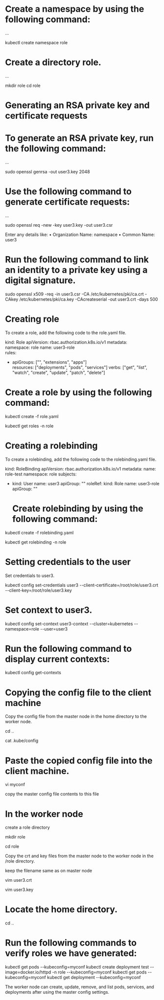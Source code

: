 # Create a namespace by using the following command:
...

kubectl create namespace role

# Create a directory role.
...

mkdir role
cd role

# Generating an RSA private key and certificate requests

# To generate an RSA private key, run the following command:
...

sudo openssl genrsa -out user3.key 2048

# 	Use the following command to generate certificate requests:

...

sudo openssl req -new -key user3.key -out user3.csr

Enter any details like:
•	Organization Name: namespace
•	Common Name: user3

# Run the following command to link an identity to a private key using a digital signature.

sudo openssl x509 -req -in user3.csr -CA /etc/kubernetes/pki/ca.crt -CAkey /etc/kubernetes/pki/ca.key -CAcreateserial -out user3.crt -days 500

# Creating role

To create a role, add the following code to the role.yaml file.

kind: Role
apiVersion: rbac.authorization.k8s.io/v1
metadata:       
   namespace: role
   name: user3-role    
rules:
- apiGroups: ["", "extensions", "apps"]    
  resources: ["deployments", "pods", "services"]
  verbs: ["get", "list", "watch", "create", "update", "patch", "delete"]

# Create a role by using the following command:

kubectl create -f role.yaml

kubectl get roles -n role

# Creating a rolebinding

To create a rolebinding, add the following code to the rolebinding.yaml file.

kind: RoleBinding
apiVersion: rbac.authorization.k8s.io/v1
metadata:
 name: role-test
 namespace: role
subjects:
- kind: User
  name: user3
  apiGroup: ""
roleRef:
  kind: Role
  name: user3-role
  apiGroup: ""
  
  
  # Create rolebinding by using the following command:

kubectl create -f rolebinding.yaml

kubectl get rolebinding -n role


# Setting credentials to the user
Set credentials to user3.

kubectl config set-credentials user3 --client-certificate=/root/role/user3.crt --client-key=/root/role/user3.key

# Set context to user3.

kubectl config set-context user3-context --cluster=kubernetes --namespace=role --user=user3


# Run the following command to display current contexts:

kubectl config get-contexts


# Copying the config file to the client machine

Copy the config file from the master node in the home directory to the worker node.

cd ..

cat .kube/config

# Paste the copied config file into the client machine.

vi myconf

copy the master config file contents to this file

# In the worker node

create a role directory

mkdir role

cd role

Copy the crt and key files from the master node to the worker  node in the /role directory.

keep the filename same as on master node

vim user3.crt

vim user3.key

# Locate the home directory.
cd ..

# Run the following commands to verify roles we have generated:

kubectl get pods --kubeconfig=myconf
kubectl create deployment test --image=docker.io/httpd -n role --kubeconfig=myconf
kubectl get pods --kubeconfig=myconf
kubectl get deployment --kubeconfig=myconf

The worker node can create, update, remove, and list pods, services, and deployments after using the master config settings.






